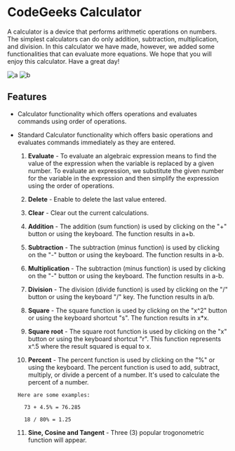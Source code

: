 # CodeGeeks Calculator
A calculator is a device that performs arithmetic operations on numbers. The simplest calculators can do only addition, subtraction, multiplication, and division. In this calculator we have made, however, we added some functionalities that can evaluate more equations. We hope that you will enjoy this calculator. Have a great day!

![a](https://user-images.githubusercontent.com/86279975/125078872-2f473980-e0ed-11eb-9479-d8500a9fb314.png) ![b](https://user-images.githubusercontent.com/86279975/125077809-babfcb00-e0eb-11eb-9e68-96f1381d43ff.png)




## Features
- Calculator functionality which offers operations and evaluates commands using order of operations.
- Standard Calculator functionality which offers basic operations and evaluates commands immediately as they are entered.
    1. **Evaluate**
      - To evaluate an algebraic expression means to find the value of the expression when the variable is replaced by a given number. To evaluate an expression, we substitute the given number for the variable in the expression and then simplify the expression using the order of operations.
      
    2. **Delete**
      - Enable to delete the last value entered.
      
    3. **Clear**
      - Clear out the current calculations.
      
    4. **Addition**
      - The addition (sum function) is used by clicking on the "+" button or using the keyboard. The function results in a+b.
      
    5. **Subtraction**
      - The subtraction (minus function) is used by clicking on the "-" button or using the keyboard. The function results in a-b.
      
    6. **Multiplication**
      - The subtraction (minus function) is used by clicking on the "-" button or using the keyboard. The function results in a-b.
      
    7. **Division**
      - The division (divide function) is used by clicking on the "/" button or using the keyboard "/" key. The function results in a/b.
      
    8. **Square**
      - The square function is used by clicking on the "x^2" button or using the keyboard shortcut "s". The function results in x*x.
      
    9. **Square root**
      - The square root function is used by clicking on the "x" button or using the keyboard shortcut "r". This function represents x^.5 where the result squared is equal to x.
      
    10. **Percent**
      - The percent function is used by clicking on the "%" or using the keyboard. The percent function is used to add, subtract, multiply, or divide a percent of a number. It's used to calculate the percent of a number.
    
      Here are some examples:
      
        73 + 4.5% = 76.285
      
        18 / 80% = 1.25
      
    11. **Sine, Cosine and Tangent**
      - Three (3) popular trogonometric function will appear.
